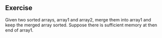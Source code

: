 ## Exercise

Given two sorted arrays, array1 and array2, merge them into array1 and keep the
merged array sorted. Suppose there is sufficient memory at then end of array1.

